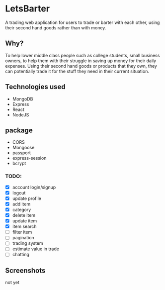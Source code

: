 # LetsBarter

A trading web application for users to trade or barter with each other, using their second hand goods rather than with money.

## Why?
To help lower middle class people such as college students, small business owners, to help them with their struggle in saving up money for their daily expenses. Using their second hand goods or products that they own, they can potentially trade it for the stuff they need in their current situation.

## Technologies used
- MongoDB
- Express
- React
- NodeJS
## package
- CORS
- Mongoose
- passport
- express-session
- bcrypt

### TODO:
- [x] account login/signup
- [x] logout
- [x] update profile
- [x] add item
- [x] category
- [x] delete item
- [x] update item
- [x] item search
- [ ] filter item
- [ ] pagination
- [ ] trading system
- [ ] estimate value in trade
- [ ] chatting

## Screenshots
not yet
